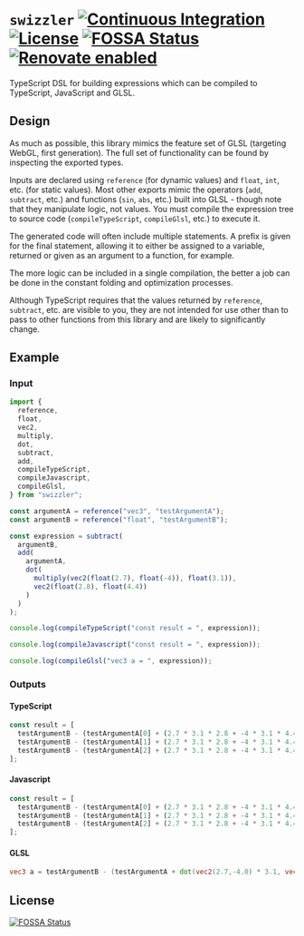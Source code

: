 # `swizzler` [![Continuous Integration](https://github.com/jameswilddev/swizzler/workflows/Continuous%20Integration/badge.svg)](https://github.com/jameswilddev/swizzler/actions) [![License](https://img.shields.io/github/license/jameswilddev/swizzler.svg)](https://github.com/jameswilddev/swizzler/blob/master/license) [![FOSSA Status](https://app.fossa.io/api/projects/git%2Bgithub.com%2Fjameswilddev%2Fswizzler.svg?type=shield)](https://app.fossa.io/projects/git%2Bgithub.com%2Fjameswilddev%2Fswizzler?ref=badge_shield) [![Renovate enabled](https://img.shields.io/badge/renovate-enabled-brightgreen.svg)](https://renovatebot.com/)

TypeScript DSL for building expressions which can be compiled to TypeScript, JavaScript and GLSL.

## Design

As much as possible, this library mimics the feature set of GLSL (targeting WebGL, first generation).  The full set of functionality can be found by inspecting the exported types.

Inputs are declared using `reference` (for dynamic values) and `float`, `int`, etc. (for static values).  Most other exports mimic the operators (`add`, `subtract`, etc.) and functions (`sin`, `abs`, etc.) built into GLSL - though note that they manipulate logic, not values.  You must compile the expression tree to source code (`compileTypeScript`, `compileGlsl`, etc.) to execute it.

The generated code will often include multiple statements.  A prefix is given for the final statement, allowing it to either be assigned to a variable, returned or given as an argument to a function, for example.

The more logic can be included in a single compilation, the better a job can be done in the constant folding and optimization processes.

Although TypeScript requires that the values returned by `reference`, `subtract`, etc. are visible to you, they are not intended for use other than to pass to other functions from this library and are likely to significantly change.

## Example

### Input

```typescript
import {
  reference,
  float,
  vec2,
  multiply,
  dot,
  subtract,
  add,
  compileTypeScript,
  compileJavascript,
  compileGlsl,
} from "swizzler";

const argumentA = reference("vec3", "testArgumentA");
const argumentB = reference("float", "testArgumentB");

const expression = subtract(
  argumentB,
  add(
    argumentA,
    dot(
      multiply(vec2(float(2.7), float(-4)), float(3.1)),
      vec2(float(2.8), float(4.4))
    )
  )
);

console.log(compileTypeScript("const result = ", expression));

console.log(compileJavascript("const result = ", expression));

console.log(compileGlsl("vec3 a = ", expression));
```

### Outputs

#### TypeScript

```typescript
const result = [
  testArgumentB - (testArgumentA[0] + (2.7 * 3.1 * 2.8 + -4 * 3.1 * 4.4)),
  testArgumentB - (testArgumentA[1] + (2.7 * 3.1 * 2.8 + -4 * 3.1 * 4.4)),
  testArgumentB - (testArgumentA[2] + (2.7 * 3.1 * 2.8 + -4 * 3.1 * 4.4)),
];
```

#### Javascript

```javascript
const result = [
  testArgumentB - (testArgumentA[0] + (2.7 * 3.1 * 2.8 + -4 * 3.1 * 4.4)),
  testArgumentB - (testArgumentA[1] + (2.7 * 3.1 * 2.8 + -4 * 3.1 * 4.4)),
  testArgumentB - (testArgumentA[2] + (2.7 * 3.1 * 2.8 + -4 * 3.1 * 4.4)),
];
```

#### GLSL

```glsl
vec3 a = testArgumentB - (testArgumentA + dot(vec2(2.7,-4.0) * 3.1, vec2(2.8,4.4)));
```

## License

[![FOSSA Status](https://app.fossa.io/api/projects/git%2Bgithub.com%2Fjameswilddev%2Fswizzler.svg?type=large)](https://app.fossa.io/projects/git%2Bgithub.com%2Fjameswilddev%2Fswizzler?ref=badge_large)
